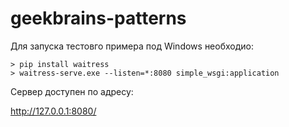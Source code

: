 # geekbrains-patterns

Для запуска тестовго примера под Windows необходио:
```commandline
> pip install waitress
> waitress-serve.exe --listen=*:8080 simple_wsgi:application
```

Сервер доступен по адресу:

http://127.0.0.1:8080/
